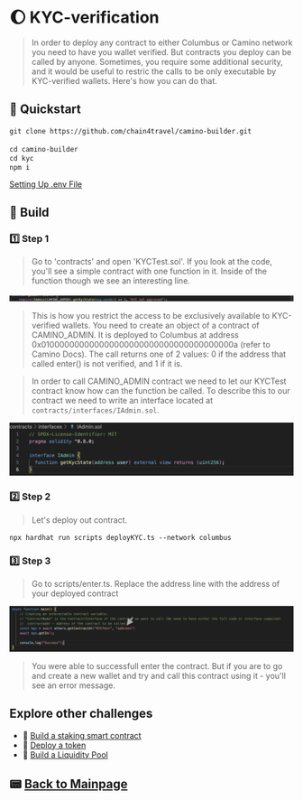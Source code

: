 #  🌔 KYC-verification

> In order to deploy any contract to either Columbus or Camino network you need to have you wallet verified. But contracts you deploy can be called by anyone. Sometimes, you require some additional security, and it would be useful to restric the calls to be only executable by KYC-verified wallets. Here's how you can do that.

## 🌌 Quickstart

```
git clone https://github.com/chain4travel/camino-builder.git

cd camino-builder
cd kyc
npm i
```

[Setting Up .env File](./setup/README.md#setting-up-env-file)

## 🌳 Build

### 1️⃣ Step 1

> Go to 'contracts' and open 'KYCTest.sol'. If you look at the code, you'll see a simple contract with one function in it. Inside of the function though we see an interesting line.


![image](https://github.com/juuroudojo/toolsReal/blob/main/images/Image%2030.08.2023%20at%2015.32.jpeg)

> This is how you restrict the access to be exclusively available to KYC-verified wallets. You need to create an object of a contract of CAMINO_ADMIN. It is deployed to Columbus at address 0x010000000000000000000000000000000000000a (refer to Camino Docs). The call returns one of 2 values:
0 if the address that called enter() is not verified, and 1 if it is.

> In order to call CAMINO_ADMIN contract we need to let our KYCTest contract know how can the function be called. To describe this to our contract we need to write an interface located at `contracts/interfaces/IAdmin.sol`.

![image](https://github.com/juuroudojo/toolsReal/blob/main/images/Image%2030.08.2023%20at%2015.40.jpeg)

### 2️⃣ Step 2
> Let's deploy out contract.
```
npx hardhat run scripts deployKYC.ts --network columbus
```

### 3️⃣ Step 3
> Go to scripts/enter.ts. Replace the address line with the address of your deployed contract

![image](https://github.com/juuroudojo/toolsReal/blob/main/images/Image%2030.08.2023%20at%2015.44.jpeg)

> You were able to successfull enter the contract. But if you are to go and create a new wallet and try and call this contract using it - you'll see an error message.





## Explore other challenges
 - 🍇  [Build a staking smart contract](https://github.com/chain4travel/camino-builder/tree/staking)
 - 🥝  [Deploy a token](https://github.com/chain4travel/camino-builder/tree/token)
 - 🍓  [Build a Liquidity Pool](https://github.com/chain4travel/camino-builder/tree/liquidity-pool)

## 📟 [Back to Mainpage](https://github.com/chain4travel/camino-builder)
